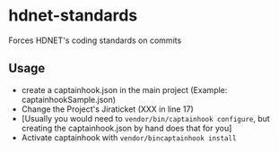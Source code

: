 # hdnet-standards
Forces HDNET's coding standards on commits

## Usage
- create a captainhook.json in the main project (Example: captainhookSample.json)
- Change the Project's Jiraticket (XXX in line 17)
- [Usually you would need to `vendor/bin/captainhook configure`, but creating the captainhook.json by hand does that for you]
- Activate captainhook with `vendor/bincaptainhook install`
